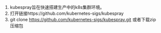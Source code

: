 1. kubespray旨在快速搭建生产中的k8s集群环境。
2. 打开链接https://github.com/kubernetes-sigs/kubespray
3. git clone https://github.com/kubernetes-sigs/kubespray.git 或者下载zip压缩包
